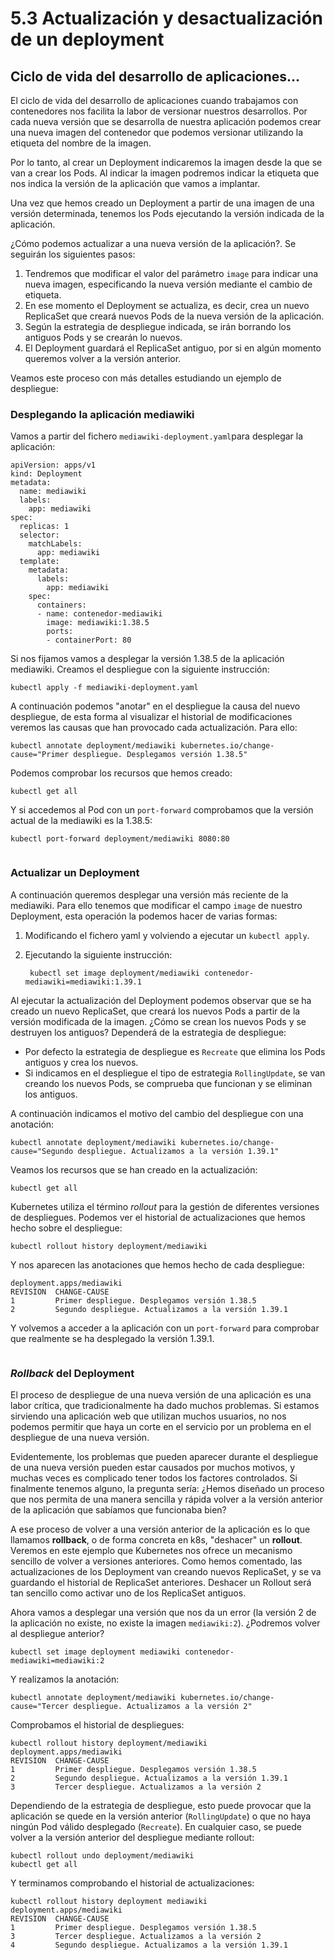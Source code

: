 # 5.3 Actualización y desactualización de un deployment

## Ciclo de vida del desarrollo de aplicaciones...

El ciclo de vida del desarrollo de aplicaciones cuando trabajamos con contenedores nos facilita la labor de versionar nuestros desarrollos. Por cada nueva versión que se desarrolla de nuestra aplicación podemos crear una nueva imagen del contenedor que podemos versionar utilizando la etiqueta del nombre de la imagen.

Por lo tanto, al crear un Deployment indicaremos la imagen desde la que se van a crear los Pods. Al indicar la imagen podremos indicar la etiqueta que nos indica la versión de la aplicación que vamos a implantar.

Una vez que hemos creado un Deployment a partir de una imagen de una versión determinada, tenemos los Pods ejecutando la versión indicada de la aplicación.

¿Cómo podemos actualizar a una nueva versión de la aplicación?. Se seguirán los siguientes pasos:

1. Tendremos que modificar el valor del parámetro `image` para indicar una nueva imagen, especificando la nueva versión mediante el cambio de etiqueta.
2. En ese momento el Deployment se actualiza, es decir, crea un nuevo ReplicaSet que creará nuevos Pods de la nueva versión de la aplicación.
3. Según la estrategia de despliegue indicada, se irán borrando los antiguos Pods y se crearán lo nuevos.
4. El Deployment guardará el ReplicaSet antiguo, por si en algún momento queremos volver a la versión anterior.

Veamos este proceso con más detalles estudiando un ejemplo de despliegue:

### Desplegando la aplicación mediawiki

Vamos a partir del fichero `mediawiki-deployment.yaml`para desplegar la aplicación:

```
apiVersion: apps/v1
kind: Deployment
metadata:
  name: mediawiki
  labels:
    app: mediawiki
spec:
  replicas: 1
  selector:
    matchLabels:
      app: mediawiki
  template:
    metadata:
      labels:
        app: mediawiki
    spec:
      containers:
      - name: contenedor-mediawiki
        image: mediawiki:1.38.5
        ports:
        - containerPort: 80
```

Si nos fijamos vamos a desplegar la versión 1.38.5 de la aplicación mediawiki. Creamos el despliegue con la siguiente instrucción:

```
kubectl apply -f mediawiki-deployment.yaml
```

A continuación podemos "anotar" en el despliegue la causa del nuevo despliegue, de esta forma al visualizar el historial de modificaciones veremos las causas que han provocado cada actualización. Para ello:

```
kubectl annotate deployment/mediawiki kubernetes.io/change-cause="Primer despliegue. Desplegamos versión 1.38.5"
```

Podemos comprobar los recursos que hemos creado:

```
kubectl get all
```

Y si accedemos al Pod con un `port-forward` comprobamos que la versión actual de la mediawiki es la 1.38.5:

```
kubectl port-forward deployment/mediawiki 8080:80
```

<figure><img src="../../.gitbook/assets/mediawiki1.png" alt=""><figcaption></figcaption></figure>

###

### Actualizar un Deployment

A continuación queremos desplegar una versión más reciente de la mediawiki. Para ello tenemos que modificar el campo `image` de nuestro Deployment, esta operación la podemos hacer de varias formas:

1. Modificando el fichero yaml y volviendo a ejecutar un `kubectl apply`.
2.  Ejecutando la siguiente instrucción:

    ```
     kubectl set image deployment/mediawiki contenedor-mediawiki=mediawiki:1.39.1
    ```

Al ejecutar la actualización del Deployment podemos observar que se ha creado un nuevo ReplicaSet, que creará los nuevos Pods a partir de la versión modificada de la imagen. ¿Cómo se crean los nuevos Pods y se destruyen los antiguos? Dependerá de la estrategia de despliegue:

* Por defecto la estrategia de despliegue es `Recreate` que elimina los Pods antiguos y crea los nuevos.
* Si indicamos en el despliegue el tipo de estrategia `RollingUpdate`, se van creando los nuevos Pods, se comprueba que funcionan y se eliminan los antiguos.

A continuación indicamos el motivo del cambio del despliegue con una anotación:

```
kubectl annotate deployment/mediawiki kubernetes.io/change-cause="Segundo despliegue. Actualizamos a la versión 1.39.1"
```

Veamos los recursos que se han creado en la actualización:

```
kubectl get all
```

Kubernetes utiliza el término _rollout_ para la gestión de diferentes versiones de despliegues. Podemos ver el historial de actualizaciones que hemos hecho sobre el despliegue:

```
kubectl rollout history deployment/mediawiki
```

Y nos aparecen las anotaciones que hemos hecho de cada despliegue:

```
deployment.apps/mediawiki 
REVISION  CHANGE-CAUSE
1         Primer despliegue. Desplegamos versión 1.38.5
2         Segundo despliegue. Actualizamos a la versión 1.39.1
```

Y volvemos a acceder a la aplicación con un `port-forward` para comprobar que realmente se ha desplegado la versión 1.39.1.

<figure><img src="../../.gitbook/assets/mediawiki2.png" alt=""><figcaption></figcaption></figure>

###

### _Rollback_ del Deployment

El proceso de despliegue de una nueva versión de una aplicación es una labor crítica, que tradicionalmente ha dado muchos problemas. Si estamos sirviendo una aplicación web que utilizan muchos usuarios, no nos podemos permitir que haya un corte en el servicio por un problema en el despliegue de una nueva versión.

Evidentemente, los problemas que pueden aparecer durante el despliegue de una nueva versión pueden estar causados por muchos motivos, y muchas veces es complicado tener todos los factores controlados. Si finalmente tenemos alguno, la pregunta sería: ¿Hemos diseñado un proceso que nos permita de una manera sencilla y rápida volver a la versión anterior de la aplicación que sabíamos que funcionaba bien?

A ese proceso de volver a una versión anterior de la aplicación es lo que llamamos **rollback**, o de forma concreta en k8s, "deshacer" un **rollout**. Veremos en este ejemplo que Kubernetes nos ofrece un mecanismo sencillo de volver a versiones anteriores. Como hemos comentado, las actualizaciones de los Deployment van creando nuevos ReplicaSet, y se va guardando el historial de ReplicaSet anteriores. Deshacer un Rollout será tan sencillo como activar uno de los ReplicaSet antiguos.

Ahora vamos a desplegar una versión que nos da un error (la versión 2 de la aplicación no existe, no existe la imagen `mediawiki:2`). ¿Podremos volver al despliegue anterior?

```
kubectl set image deployment mediawiki contenedor-mediawiki=mediawiki:2
```

Y realizamos la anotación:

```
kubectl annotate deployment/mediawiki kubernetes.io/change-cause="Tercer despliegue. Actualizamos a la versión 2"
```

Comprobamos el historial de despliegues:

```
kubectl rollout history deployment/mediawiki
deployment.apps/mediawiki 
REVISION  CHANGE-CAUSE
1         Primer despliegue. Desplegamos versión 1.38.5
2         Segundo despliegue. Actualizamos a la versión 1.39.1
3         Tercer despliegue. Actualizamos a la versión 2
```

Dependiendo de la estrategia de despliegue, esto puede provocar que la aplicación se quede en la versión anterior (`RollingUpdate`) o que no haya ningún Pod válido desplegado (`Recreate`). En cualquier caso, se puede volver a la versión anterior del despliegue mediante rollout:

```
kubectl rollout undo deployment/mediawiki
kubectl get all
```

Y terminamos comprobando el historial de actualizaciones:

```
kubectl rollout history deployment mediawiki
deployment.apps/mediawiki
REVISION  CHANGE-CAUSE
1         Primer despliegue. Desplegamos versión 1.38.5
3         Tercer despliegue. Actualizamos a la versión 2
4         Segundo despliegue. Actualizamos a la versión 1.39.1
```

